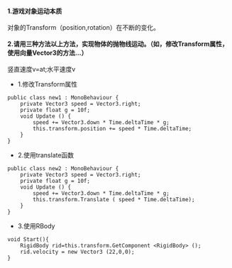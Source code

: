 **1.游戏对象运动本质**<br><br>
对象的Transform（position,rotation）在不断的变化。<br><br>
**2.请用三种方法以上方法，实现物体的抛物线运动。（如，修改Transform属性，使用向量Vector3的方法…）**<br><br>
竖直速度v=at;水平速度v<br>
- 1.修改Transform属性<br>
```
public class new1 : MonoBehaviour {
	private Vector3 speed = Vector3.right;
	private float g = 10f;
	void Update () {
		speed += Vector3.down * Time.deltaTime * g;
		this.transform.position += speed * Time.deltaTime;
	}
}

```

- 2.使用translate函数<br>
```
public class new2 : MonoBehaviour {
	private Vector3 speed = Vector3.right;
	private float g = 10f;
	void Update () {
		speed += Vector3.down * Time.deltaTime * g;
		this.transform.Translate ( speed * Time.deltaTime);
	}
}

```
- 3.使用RBody
```
void Start(){
    RigidBody rid=this.transform.GetComponent <RigidBody> ();
    rid.velocity = new Vector3 (22,0,0);
}

```
